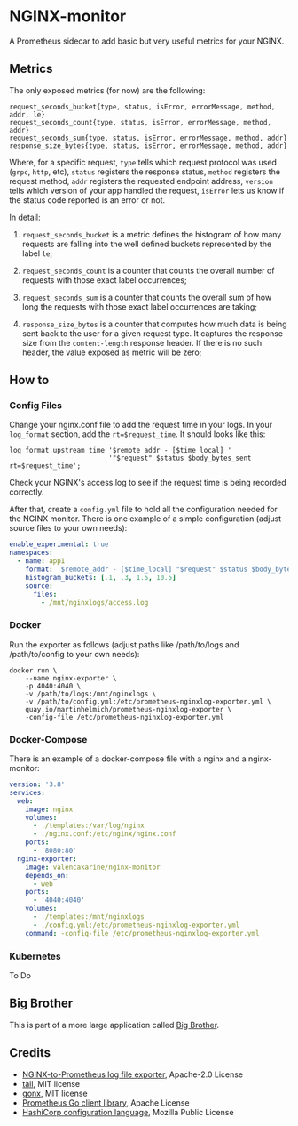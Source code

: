 # NGINX-monitor

A Prometheus sidecar to add basic but very useful metrics for your NGINX.

## Metrics

The only exposed metrics (for now) are the following:

```
request_seconds_bucket{type, status, isError, errorMessage, method, addr, le}
request_seconds_count{type, status, isError, errorMessage, method, addr}
request_seconds_sum{type, status, isError, errorMessage, method, addr}
response_size_bytes{type, status, isError, errorMessage, method, addr}
```

Where, for a specific request, `type` tells which request protocol was used (`grpc`, `http`, etc), `status` registers the response status, `method` registers the request method, `addr` registers the requested endpoint address, `version` tells which version of your app handled the request, `isError` lets us know if the status code reported is an error or not.

In detail:

1. `request_seconds_bucket` is a metric defines the histogram of how many requests are falling into the well defined buckets represented by the label `le`;

2. `request_seconds_count` is a counter that counts the overall number of requests with those exact label occurrences;

3. `request_seconds_sum` is a counter that counts the overall sum of how long the requests with those exact label occurrences are taking;

4. `response_size_bytes` is a counter that computes how much data is being sent back to the user for a given request type. It captures the response size from the `content-length` response header. If there is no such header, the value exposed as metric will be zero;

## How to

### Config Files

Change your nginx.conf file to add the request time in your logs. In your `log_format` section, add the `rt=$request_time`. It should looks like this:

```
log_format upstream_time '$remote_addr - [$time_local] '
                         '"$request" $status $body_bytes_sent rt=$request_time';
```

Check your NGINX's access.log to see if the request time is being recorded correctly.

After that, create a `config.yml` file to hold all the configuration needed for the NGINX monitor. There is one example of a simple configuration (adjust source files to your own needs):

```yml
enable_experimental: true
namespaces:
  - name: app1
    format: '$remote_addr - [$time_local] "$request" $status $body_bytes_sent rt=$request_time'
    histogram_buckets: [.1, .3, 1.5, 10.5]
    source:
      files:
        - /mnt/nginxlogs/access.log
```

### Docker

Run the exporter as follows (adjust paths like /path/to/logs and /path/to/config to your own needs):

```
docker run \
    --name nginx-exporter \
    -p 4040:4040 \
    -v /path/to/logs:/mnt/nginxlogs \
    -v /path/to/config.yml:/etc/prometheus-nginxlog-exporter.yml \
    quay.io/martinhelmich/prometheus-nginxlog-exporter \
    -config-file /etc/prometheus-nginxlog-exporter.yml
```

### Docker-Compose

There is an example of a docker-compose file with a nginx and a nginx-monitor:

```yml
version: '3.8'
services:
  web:
    image: nginx
    volumes:
      - ./templates:/var/log/nginx
      - ./nginx.conf:/etc/nginx/nginx.conf
    ports:
      - '8080:80'
  nginx-exporter:
    image: valencakarine/nginx-monitor
    depends_on:
      - web
    ports:
      - '4040:4040'
    volumes:
      - ./templates:/mnt/nginxlogs
      - ./config.yml:/etc/prometheus-nginxlog-exporter.yml
    command: -config-file /etc/prometheus-nginxlog-exporter.yml
```

### Kubernetes

To Do

## Big Brother

This is part of a more large application called [Big Brother](https://github.com/labbsr0x/big-brother).

## Credits

- [NGINX-to-Prometheus log file exporter](https://github.com/martin-helmich/prometheus-nginxlog-exporter), Apache-2.0 License
- [tail](https://github.com/hpcloud/tail), MIT license
- [gonx](https://github.com/satyrius/gonx), MIT license
- [Prometheus Go client library](https://github.com/prometheus/client_golang), Apache License
- [HashiCorp configuration language](https://github.com/hashicorp/hcl), Mozilla Public License
